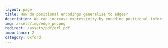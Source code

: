 ```yaml
---
layout: page
title: How do positional encodings generalise to edges?
description: We can increase expressivity by encoding positional information into graph edges
img: assets/img/edge_pe.png
redirect: /assets/pdf/grl.pdf
importance: 2
category: Oxford
---
```

